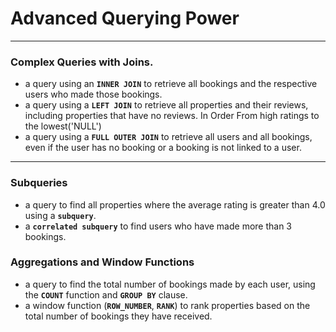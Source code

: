# Advanced Querying Power
---
### Complex Queries with Joins.
 - a query using an **`INNER JOIN`** to retrieve all bookings and the respective users who made those bookings.
 - a query using a **`LEFT JOIN`** to retrieve all properties and their reviews, including properties that have no reviews. In Order From high ratings to the lowest('NULL')
 - a query using a **`FULL OUTER JOIN`** to retrieve all users and all bookings, even if the user has no booking or a booking is not linked to a user.
 ---
 ### Subqueries
 - a query to find all properties where the average rating is greater than 4.0 using a **`subquery`**.
 - a **`correlated subquery`** to find users who have made more than 3 bookings.
 ### Aggregations and Window Functions
 - a query to find the total number of bookings made by each user, using the **`COUNT`** function and **`GROUP BY`** clause.
 - a window function (**`ROW_NUMBER`**, **`RANK`**) to rank properties based on the total number of bookings they have received.